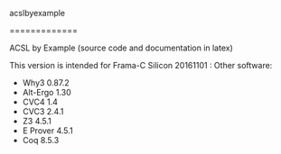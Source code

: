 acslbyexample

=============

ACSL by Example (source code and documentation in latex)

This version is intended for Frama-C Silicon 20161101 : 
Other software:

- Why3		0.87.2
- Alt-Ergo	1.30
- CVC4		1.4
- CVC3		2.4.1
- Z3		4.5.1
- E Prover	4.5.1
- Coq		8.5.3


